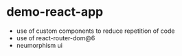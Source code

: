 # demo-react-app

- use of custom components to reduce repetition of code
- use of react-router-dom@6
- neumorphism ui